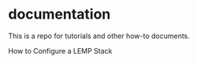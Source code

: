 # documentation
This is a repo for tutorials and other how-to documents.  

How to Configure a LEMP Stack 
